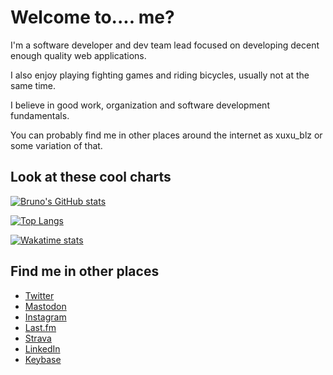 # Welcome to.... me?

I'm a software developer and dev team lead focused on developing decent enough quality web applications.

I also enjoy playing fighting games and riding bicycles, usually not at the same time.

I believe in good work, organization and software development fundamentals.

You can probably find me in other places around the internet as xuxu_blz or some variation of that.

## Look at these cool charts

[![Bruno's GitHub stats](https://github-readme-stats.vercel.app/api?username=bruno-gama&theme=transparent&show_icons=true)](https://github.com/anuraghazra/github-readme-stats)

[![Top Langs](https://github-readme-stats.vercel.app/api/top-langs/?username=bruno-gama&theme=transparent&show_icons=true)](https://github.com/anuraghazra/github-readme-stats)

[![Wakatime stats](https://github-readme-stats.vercel.app/api/wakatime?username=xuxu_blz&theme=transparent&show_icons=true)](https://github.com/anuraghazra/github-readme-stats)

## Find me in other places

- [Twitter](https://twitter.com/xuxu_blz)
- [Mastodon](https://cybre.space/@xuxu_blz)
- [Instagram](https://www.instagram.com/xuxu_beleza/)
- [Last.fm](https://www.last.fm/user/xuxu_beleza)
- [Strava](https://www.strava.com/athletes/106935218)
- [LinkedIn](https://www.linkedin.com/in/bruno-gama-71312819/)
- [Keybase](https://keybase.io/xuxublz)
